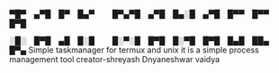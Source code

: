 ▀█▀ ▄▀█ █▀ █▄▀   █▀▄▀█ ▄▀█ █▄░█ ▄▀█ █▀▀ █▀▀ █▀█

░█░ █▀█ ▄█ █░█   █░▀░█ █▀█ █░▀█ █▀█ █▄█ ██▄ █▀▄
Simple taskmanager for termux and unix
it is a simple process management tool
creator-shreyash Dnyaneshwar vaidya
